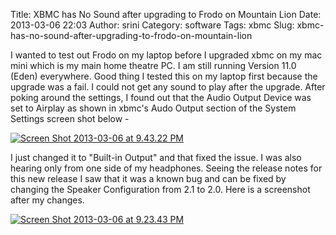 Title: XBMC has No Sound after upgrading to Frodo on Mountain Lion
Date: 2013-03-06 22:03
Author: srini
Category: software
Tags: xbmc
Slug: xbmc-has-no-sound-after-upgrading-to-frodo-on-mountain-lion

I wanted to test out Frodo on my laptop before I upgraded xbmc on my mac
mini which is my main home theatre PC. I am still running Version 11.0
(Eden) everywhere. Good thing I tested this on my laptop first because
the upgrade was a fail. I could not get any sound to play after the
upgrade. After poking around the settings, I found out that the Audio
Output Device was set to Airplay as shown in xbmc's Audo Output section
of the System Settings screen shot below -

[![Screen Shot 2013-03-06 at 9.43.22
PM]({static}/wp-content/uploads/2013/03/Screen-Shot-2013-03-06-at-9.43.22-PM.png)]({static}/wp-content/uploads/2013/03/Screen-Shot-2013-03-06-at-9.43.22-PM.png)

I just changed it to "Built-in Output" and that fixed the issue. I was
also hearing only from one side of my headphones. Seeing the release
notes for this new release I saw that it was a known bug and can be
fixed by changing the Speaker Configuration from 2.1 to 2.0. Here is a
screenshot after my changes.

[![Screen Shot 2013-03-06 at 9.23.43
PM]({static}/wp-content/uploads/2013/03/Screen-Shot-2013-03-06-at-9.23.43-PM.png)]({static}/wp-content/uploads/2013/03/Screen-Shot-2013-03-06-at-9.23.43-PM.png)


